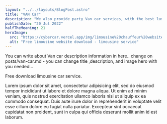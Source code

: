 ```yaml
---
layout: "../../layouts/BlogPost.astro"
title: "VAN Car"
description: "We also provide party Van car services, with the best luxury Van for you."
publishDate: "20 Jul 2022"
halfTheMeaning: 21
heroImage:
  src: "https://cybercar.vercel.app/img/limousine%20chauffeur%20website5.webp"
  alt: "Free limousine website download - limousine service"
---
```


You can write about Van car description information in here.. change on posts/van-car.md - you can change title ,description, and image hero with you needed...

Free download limousine car service.

Lorem ipsum dolor sit amet, consectetur adipisicing elit, sed do eiusmod tempor incididunt ut labore et dolore magna aliqua. Ut enim ad minim veniam, quis nostrud exercitation ullamco laboris nisi ut aliquip ex ea commodo consequat. Duis aute irure dolor in reprehenderit in voluptate velit esse cillum dolore eu fugiat nulla pariatur. Excepteur sint occaecat cupidatat non proident, sunt in culpa qui officia deserunt mollit anim id est laborum.
